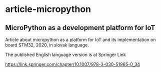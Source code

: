 # article-micropython

## MicroPython as a development platform for IoT

Article about micropython as a platform for IoT and its implementation on board STM32, 2020, in slovak language.

The published English language version is at Springer Link

https://link.springer.com/chapter/10.1007/978-3-030-51965-0_34
